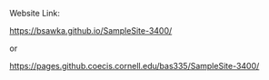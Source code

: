 Website Link:

https://bsawka.github.io/SampleSite-3400/

or

https://pages.github.coecis.cornell.edu/bas335/SampleSite-3400/
